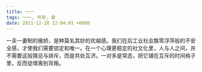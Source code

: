 ```yaml
---
title: 一一
tags: 一一, 书写, 爱
date: 2011-12-28 22:04:01 +0800
---
```



一夫一妻制的傲娇，是种莫名其妙的优越感。我们在后工业社会飘零浮萍般的不安全感，才使我们需要锁定和唯一。在一个心理更稳定的社文化里，人与人之间，并不需要这般猜忌与排斥，而是共处互济。一对多是常态，把它铺在互斥的时间格子里，反而徒增离别背叛。

